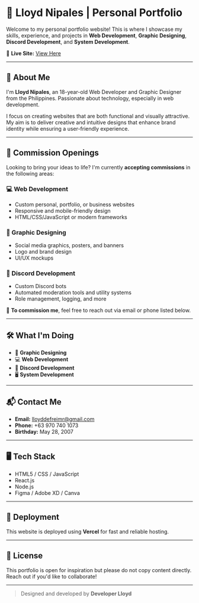 # 💼 Lloyd Nipales | Personal Portfolio

Welcome to my personal portfolio website! This is where I showcase my skills, experience, and projects in **Web Development**, **Graphic Designing**, **Discord Development**, and **System Development**.

🔗 **Live Site:** [View Here](https://personal-portfolio-iota-ochre-45.vercel.app)

---

## 👤 About Me

I'm **Lloyd Nipales**, an 18-year-old Web Developer and Graphic Designer from the Philippines. Passionate about technology, especially in web development.

I focus on creating websites that are both functional and visually attractive. My aim is to deliver creative and intuitive designs that enhance brand identity while ensuring a user-friendly experience.

---

## 📢 Commission Openings

Looking to bring your ideas to life? I'm currently **accepting commissions** in the following areas: 

### 💻 Web Development
- Custom personal, portfolio, or business websites
- Responsive and mobile-friendly design
- HTML/CSS/JavaScript or modern frameworks

### 🎨 Graphic Designing
- Social media graphics, posters, and banners
- Logo and brand design
- UI/UX mockups

### 🤖 Discord Development
- Custom Discord bots
- Automated moderation tools and utility systems
- Role management, logging, and more

📩 **To commission me**, feel free to reach out via email or phone listed below.

---

## 🛠️ What I'm Doing

- 🎨 **Graphic Designing**
- 💻 **Web Development**
- 🤖 **Discord Development**
- 🖥️ **System Development**

---

## 📬 Contact Me

- **Email:** lloyddefreimr@gmail.com  
- **Phone:** +63 970 740 1073  
- **Birthday:** May 28, 2007  

---

## 🖥️ Tech Stack

- HTML5 / CSS / JavaScript  
- React.js 
- Node.js 
- Figma / Adobe XD / Canva

---

## 🚀 Deployment

This website is deployed using **Vercel** for fast and reliable hosting.

---

## 📄 License

This portfolio is open for inspiration but please do not copy content directly. Reach out if you'd like to collaborate!

---

> Designed and developed by **Developer Lloyd**
